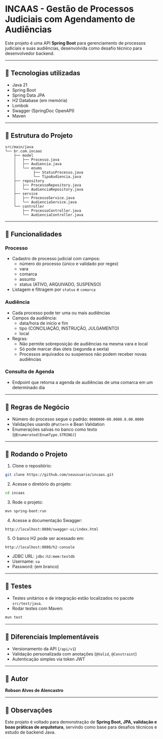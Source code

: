 # INCAAS - Gestão de Processos Judiciais com Agendamento de Audiências

Este projeto é uma API **Spring Boot** para gerenciamento de processos judiciais e suas audiências, desenvolvida como desafio técnico para desenvolvedor backend.

---

## 🔹 Tecnologias utilizadas

- Java 21
- Spring Boot 
- Spring Data JPA
- H2 Database (em memória)
- Lombok
- Swagger (SpringDoc OpenAPI)
- Maven

---

## 🔹 Estrutura do Projeto

```
src/main/java
└── br.com.incaas
    ├── model
    │   ├── Processo.java
    │   ├── Audiencia.java
    │   └── enums
    │        ├── StatusProcesso.java
    │        └── TipoAudiencia.java
    ├── repository
    │   ├── ProcessoRepository.java
    │   └── AudienciaRepository.java
    ├── service
    │   ├── ProcessoService.java
    │   └── AudienciaService.java
    └── controller
        ├── ProcessoController.java
        └── AudienciaController.java
```

---

## 🔹 Funcionalidades

### Processo
- Cadastro de processo judicial com campos:
  - número do processo (único e validado por regex)
  - vara
  - comarca
  - assunto
  - status (ATIVO, ARQUIVADO, SUSPENSO)
- Listagem e filtragem por `status` e `comarca`

### Audiência
- Cada processo pode ter uma ou mais audiências
- Campos da audiência:
  - data/hora de início e fim
  - tipo (CONCILIAÇÃO, INSTRUÇÃO, JULGAMENTO)
  - local
- Regras:
  - Não permite sobreposição de audiências na mesma vara e local
  - Só pode marcar dias úteis (segunda a sexta)
  - Processos arquivados ou suspensos não podem receber novas audiências

### Consulta de Agenda
- Endpoint que retorna a agenda de audiências de uma comarca em um determinado dia

---

## 🔹 Regras de Negócio
- Número do processo segue o padrão: `0000000-00.0000.0.00.0000`
- Validações usando `@Pattern` e Bean Validation
- Enumerações salvas no banco como texto (`@Enumerated(EnumType.STRING)`)

---

## 🔹 Rodando o Projeto

1. Clone o repositório:
```bash
git clone https://github.com/seuusuario/incaas.git
```

2. Acesse o diretório do projeto:
```bash
cd incaas
```

3. Rode o projeto:
```bash
mvn spring-boot:run
```

4. Acesse a documentação Swagger:
```
http://localhost:8080/swagger-ui/index.html
```

5. O banco H2 pode ser acessado em:
```
http://localhost:8080/h2-console
```
- JDBC URL: `jdbc:h2:mem:testdb`
- Username: `sa`
- Password: (em branco)

---

## 🔹 Testes
- Testes unitários e de integração estão localizados no pacote `src/test/java`.  
- Rodar testes com Maven:
```bash
mvn test
```

---

## 🔹 Diferenciais Implementáveis
- Versionamento da API (`/api/v1`)
- Validação personalizada com anotações (`@Valid`, `@Constraint`)
- Autenticação simples via token JWT

---

## 🔹 Autor
**Robson Alves de Alencastro**

---

## 🔹 Observações
Este projeto é voltado para demonstração de **Spring Boot, JPA, validação e boas práticas de arquitetura**, servindo como base para desafios técnicos e estudo de backend Java.
